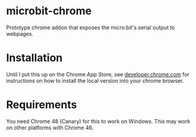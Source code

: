 # microbit-chrome
Prototype chrome addon that exposes the micro:bit's serial output to webpages.

# Installation
Until I put this up on the Chrome App Store, see
[developer.chrome.com](https://developer.chrome.com/extensions/getstarted#unpacked)
for instructions on how to install the local version into your chrome browser.

# Requirements
You need Chrome 48 (Canary) for this to work on Windows. This may work on other
platforms with Chrome 46.
